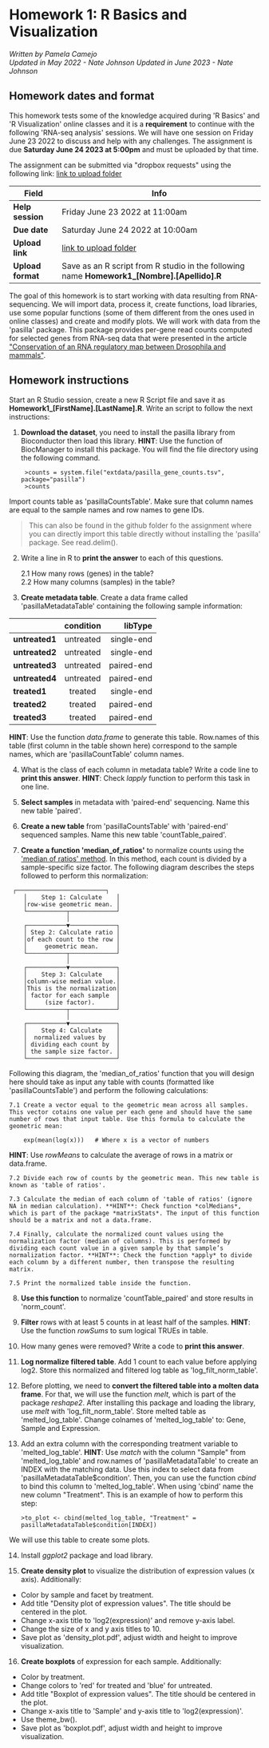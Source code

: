 # Homework 1: R Basics and Visualization

*Written by Pamela Camejo*  
*Updated in May 2022 - Nate Johnson*
*Updated in June 2023 - Nate Johnson*

## Homework dates and format

This homework tests some of the knowledge acquired during 'R Basics' and 'R Visualization' online classes and it is a **requirement** to continue with the following 'RNA-seq analysis' sessions. We will have one session on Friday June 23 2022 to discuss and help with any challenges. The assignment is due **Saturday June 24 2023 at 5:00pm** and must be uploaded by that time. 
 
The assignment can be submitted via "dropbox requests" using the following link:  [link to upload folder](https://www.dropbox.com/request/ksKczHquA6ZIJgCOfADQ) 

| Field | Info |
| ------- | ---- |
| **Help session** | Friday June 23 2022 at 11:00am |
| **Due date** | Saturday June 24 2022 at 10:00am |
| **Upload link** | [link to upload folder](https://www.dropbox.com/request/dgFJl6uRYQDt9v9qx6ox) |
| **Upload format** | Save as an R script from R studio in the following name **Homework1_[Nombre].[Apellido].R** |

The goal of this homework is to start working with data resulting from RNA-sequencing. We will import data, process it, create functions, load libraries, use some popular functions (some of them different from the ones used in online classes) and create and modify plots. We will work with data from the 'pasilla' package. This package provides per-gene read counts computed for selected genes from RNA-seq data that were presented in the article ["Conservation of an RNA regulatory map between Drosophila and mammals"](https://www.ncbi.nlm.nih.gov/pubmed/20921232). 

## Homework instructions

Start an R Studio session, create a new R Script file and save it as **Homework1_[FirstName].[LastName].R**. Write an script to follow the next instructions:

1. **Download the dataset**, you need to install the pasilla library from Bioconductor then load this library. **HINT**: Use the function of BiocManager to install this package. You will find the file directory using the following command. 

        >counts = system.file("extdata/pasilla_gene_counts.tsv", package="pasilla")
        >counts

Import counts table as 'pasillaCountsTable'. Make sure that column names are equal to the sample names and row names to gene IDs.

> This can also be found in the github folder fo the assignment where you can directly import this table directly without installing the 'pasilla' package. See read.delim().

2. Write a line in R to **print the answer** to each of this questions.

	2.1 How many rows (genes) in the table?  
	2.2 How many columns (samples) in the table? 

3. **Create metadata table**. Create a data frame called 'pasillaMetadataTable' containing the following sample information:

<center> 
        
| | condition   | libType |
|:-|:--------------:|-------------:|
| **untreated1** |  untreated  | single-end  |
| **untreated2** |  untreated  | single-end  |
| **untreated3** |  untreated  | paired-end  |
| **untreated4** |  untreated  | paired-end  |
| **treated1** |  treated  | single-end  |
| **treated2** |  treated  | paired-end  |
| **treated3** |  treated  | paired-end  |

 </center>

**HINT**: Use the function *data.frame* to generate this table. Row.names of this table (first column in the table shown here) correspond to the sample names, which are 'pasillaCountTable' column names.

4. What is the class of each column in metadata table? Write a code line to **print this answer**. **HINT**: Check *lapply* function to perform this task in one line.

5. **Select samples** in metadata with 'paired-end' sequencing. Name this new table 'paired'.

6. **Create a new table** from 'pasillaCountsTable' with 'paired-end' sequenced samples. Name this new table 'countTable_paired'.

7. **Create a function 'median_of_ratios'** to normalize counts using the ['median of ratios' method](https://hbctraining.github.io/DGE_workshop/lessons/02_DGE_count_normalization.html). In this method, each count is divided by a sample-specific size factor. The following diagram describes the steps followed to perform this normalization:

<pre><code>	┌─────────────────────────┐
	│    Step 1: Calculate    │
	│row-wise geometric mean. │
	└───────────┬─────────────┘
	            │              
	┌───────────▼─────────────┐
	│ Step 2: Calculate ratio │
	│of each count to the row │
	│     geometric mean.     │
	└───────────┬─────────────┘
	            │              
	┌───────────▼─────────────┐
	│    Step 3: Calculate    │
	│column-wise median value.│
	│This is the normalization│
	│ factor for each sample  │
	│     (size factor).      │
	└───────────┬─────────────┘
	            │              
	┌───────────▼─────────────┐
	│    Step 4: Calculate    │
	│  normalized values by   │
	│ dividing each count by  │
	│ the sample size factor. │
	└─────────────────────────┘</code></pre>

Following this diagram, the 'median_of_ratios' function that you will design here should take as input any table with counts (formatted like 'pasillaCountsTable') and perform the following calculations:

	7.1 Create a vector equal to the geometric mean across all samples. This vector cotains one value per each gene and should have the same number of rows that input table. Use this formula to calculate the geometric mean: 

        exp(mean(log(x)))   # Where x is a vector of numbers 
 
  **HINT**: Use *rowMeans* to calculate the average of rows in a matrix or data.frame.
        
	7.2 Divide each row of counts by the geometric mean. This new table is known as 'table of ratios'. 
 
	7.3 Calculate the median of each column of 'table of ratios' (ignore NA in median calculation). **HINT**: Check function *colMedians*, which is part of the package *matrixStats*. The input of this function should be a matrix and not a data.frame. 
  
	7.4 Finally, calculate the normalized count values using the normalization factor (median of columns). This is performed by dividing each count value in a given sample by that sample’s normalization factor. **HINT**: Check the function *apply* to divide each column by a different number, then transpose the resulting matrix. 
  
	7.5 Print the normalized table inside the function. 

8. **Use this function** to normalize 'countTable_paired' and store results in 'norm_count'.

9. **Filter** rows with at least 5 counts in at least half of the samples. **HINT**: Use the function *rowSums* to sum logical TRUEs in table.

10. How many genes were removed? Write a code to **print this answer**.

11. **Log normalize filtered table**. Add 1 count to each value before applying log2. Store this normalized and filtered log table as 'log_filt_norm_table'.

12. Before plotting, we need to **convert the filtered table into a molten data frame**. For that, we will use the function *melt*, which is part of the package *reshape2*. After installing this package and loading the library, use *melt* with 'log_filt_norm_table'. Store melted table as 'melted_log_table'. Change colnames of 'melted_log_table' to: Gene, Sample and Expression.

13. Add an extra column with the corresponding treatment variable to 'melted_log_table'. **HINT**: Use *match* with the column "Sample" from 'melted_log_table' and row.names of 'pasillaMetadataTable' to create an INDEX with the matching data. Use this index to select data from 'pasillaMetadataTable$condition'. Then, you can use the function *cbind* to bind this column to 'melted_log_table'. When using 'cbind' name the new column "Treatment". This is an example of how to perform this step:

        >to_plot <- cbind(melted_log_table, "Treatment" = pasillaMetadataTable$condition[INDEX])
 
We will use this table to create some plots.

14. Install *ggplot2* package and load library.

15. **Create density plot** to visualize the distribution of expression values (x axis). Additionally:
* Color by sample and facet by treatment.
* Add title "Density plot of expression values". The title should be centered in the plot.
* Change x-axis title to 'log2(expression)' and remove y-axis label.
* Change the size of x and y axis titles to 10.
* Save plot as 'density_plot.pdf', adjust width and height to improve visualization.

16. **Create boxplots** of expression for each sample. Additionally:
* Color by treatment.
* Change colors to 'red' for treated and 'blue' for untreated.
* Add title "Boxplot of expression values". The title should be centered in the plot.
* Change x-axis title to 'Sample' and y-axis title to 'log2(expression)'.
* Use theme_bw().
* Save plot as 'boxplot.pdf', adjust width and height to improve visualization.
